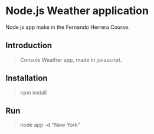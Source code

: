 # Node.js Weather application

Node js app make in the Fernando Herrera Course.

## Introduction

> Console Weather app, made in javascript.

## Installation

> npm install

## Run

> node app -d "New York"
